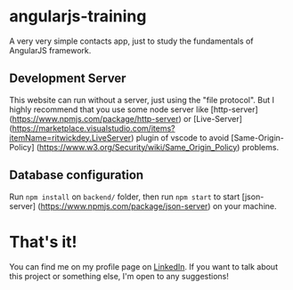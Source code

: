 # angularjs-training

A very very simple contacts app, just to study the fundamentals of AngularJS framework.


## Development Server

This website can run without a server, just using the "file protocol". But I highly recommend that you use some node server like [http-server] (https://www.npmjs.com/package/http-server) or [Live-Server] (https://marketplace.visualstudio.com/items?itemName=ritwickdey.LiveServer) plugin of vscode to avoid [Same-Origin-Policy] (https://www.w3.org/Security/wiki/Same_Origin_Policy) problems.

## Database configuration

Run `npm install` on `backend/` folder, then run `npm start` to start [json-server] (https://www.npmjs.com/package/json-server) on your machine.

# That's it!

You can find me on my profile page on [LinkedIn](https://www.linkedin.com/in/jose-janderson-eusebio-de-oliveira/). If you want to talk about this project or something else, I'm open to any suggestions!
